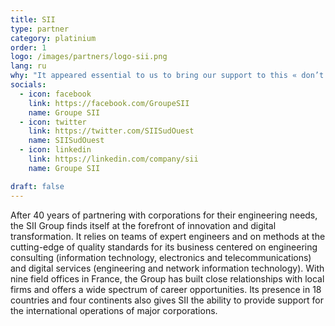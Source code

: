 ```yaml
---
title: SII
type: partner
category: platinium
order: 1
logo: /images/partners/logo-sii.png
lang: ru
why: "It appeared essential to us to bring our support to this « don’t miss » event. We are quite pleased and proud to be able to play a concrete part in its success.  "
socials:
  - icon: facebook
    link: https://facebook.com/GroupeSII
    name: Groupe SII
  - icon: twitter
    link: https://twitter.com/SIISudOuest
    name: SIISudOuest
  - icon: linkedin
    link: https://linkedin.com/company/sii
    name: Groupe SII

draft: false
---
```

After 40 years of partnering with corporations for their engineering needs, the SII Group finds itself at the forefront of innovation and digital transformation. It relies on teams of expert engineers and on methods at the cutting-edge of quality standards for its business centered on engineering consulting (information technology, electronics and telecommunications) and digital services (engineering and network information technology).
With nine field offices in France, the Group has built close relationships with local firms and offers a wide spectrum of career opportunities. Its presence in 18 countries and four continents also gives SII the ability to provide support for the international operations of major corporations.
